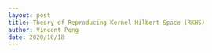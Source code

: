 ```yaml
---
layout: post
title: Theory of Reproducing Kernel Hilbert Space (RKHS)
author: Vincent Peng
date: 2020/10/18
---
```

